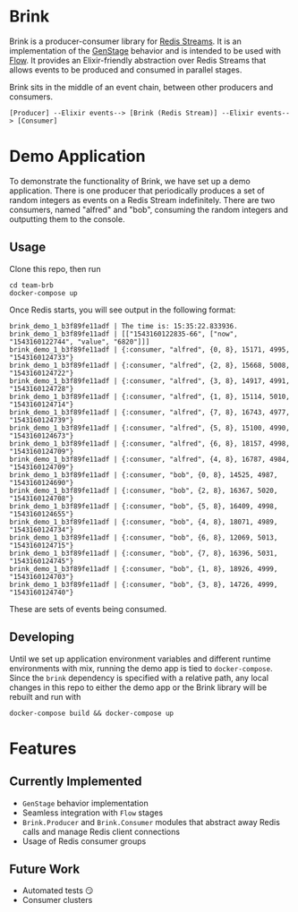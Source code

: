 # Brink
Brink is a producer-consumer library for
[Redis Streams](https://redis.io/topics/streams-intro). It is an implementation
of the [GenStage](https://hexdocs.pm/gen_stage) behavior and is intended to be
used with [Flow](https://hexdocs.pm/flow). It provides an Elixir-friendly
abstraction over Redis Streams that allows events to be produced and consumed
in parallel stages.

Brink sits in the middle of an event chain, between other producers and
consumers.

```
[Producer] --Elixir events--> [Brink (Redis Stream)] --Elixir events--> [Consumer]
```

# Demo Application
To demonstrate the functionality of Brink, we have set up a demo application.
There is one producer that periodically produces a set of random integers as
events on a Redis Stream indefinitely. There are two consumers, named "alfred"
and "bob", consuming the random integers and outputting them to the console.

## Usage
Clone this repo, then run
```
cd team-brb
docker-compose up
```

Once Redis starts, you will see output in the following format:
```
brink_demo_1_b3f89fe11adf | The time is: 15:35:22.833936.
brink_demo_1_b3f89fe11adf | [["1543160122835-66", ["now", "1543160122744", "value", "6820"]]]
brink_demo_1_b3f89fe11adf | {:consumer, "alfred", {0, 8}, 15171, 4995, "1543160124733"}
brink_demo_1_b3f89fe11adf | {:consumer, "alfred", {2, 8}, 15668, 5008, "1543160124722"}
brink_demo_1_b3f89fe11adf | {:consumer, "alfred", {3, 8}, 14917, 4991, "1543160124728"}
brink_demo_1_b3f89fe11adf | {:consumer, "alfred", {1, 8}, 15114, 5010, "1543160124714"}
brink_demo_1_b3f89fe11adf | {:consumer, "alfred", {7, 8}, 16743, 4977, "1543160124739"}
brink_demo_1_b3f89fe11adf | {:consumer, "alfred", {5, 8}, 15100, 4990, "1543160124673"}
brink_demo_1_b3f89fe11adf | {:consumer, "alfred", {6, 8}, 18157, 4998, "1543160124709"}
brink_demo_1_b3f89fe11adf | {:consumer, "alfred", {4, 8}, 16787, 4984, "1543160124709"}
brink_demo_1_b3f89fe11adf | {:consumer, "bob", {0, 8}, 14525, 4987, "1543160124690"}
brink_demo_1_b3f89fe11adf | {:consumer, "bob", {2, 8}, 16367, 5020, "1543160124708"}
brink_demo_1_b3f89fe11adf | {:consumer, "bob", {5, 8}, 16409, 4998, "1543160124655"}
brink_demo_1_b3f89fe11adf | {:consumer, "bob", {4, 8}, 18071, 4989, "1543160124734"}
brink_demo_1_b3f89fe11adf | {:consumer, "bob", {6, 8}, 12069, 5013, "1543160124715"}
brink_demo_1_b3f89fe11adf | {:consumer, "bob", {7, 8}, 16396, 5031, "1543160124745"}
brink_demo_1_b3f89fe11adf | {:consumer, "bob", {1, 8}, 18926, 4999, "1543160124703"}
brink_demo_1_b3f89fe11adf | {:consumer, "bob", {3, 8}, 14726, 4999, "1543160124740"}
```
These are sets of events being consumed.

## Developing
Until we set up application environment variables and different runtime
environments with mix, running the demo app is tied to `docker-compose`. Since
the `brink` dependency is specified with a relative path, any local changes in
this repo to either the demo app or the Brink library will be rebuilt and run
with
```
docker-compose build && docker-compose up
```

# Features
## Currently Implemented
- `GenStage` behavior implementation
- Seamless integration with `Flow` stages
- `Brink.Producer` and `Brink.Consumer` modules that abstract away Redis calls
and manage Redis client connections
- Usage of Redis consumer groups

## Future Work
- Automated tests :smirk:
- Consumer clusters
